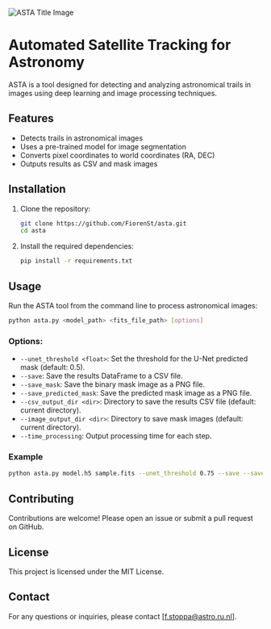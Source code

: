 ![ASTA Title Image](https://see.fontimg.com/api/renderfont4/KpAp/eyJyIjoiZnMiLCJoIjoxMTksInciOjEwMDAsImZzIjoxMTksImZnYyI6IiM4QTAyMDIiLCJiZ2MiOiIjRkZGRkZGIiwidCI6MX0/QVNUQQ/kg-second-chances-sketch.png)

# Automated Satellite Tracking for Astronomy


ASTA is a tool designed for detecting and analyzing astronomical trails in images using deep learning and image processing techniques.

## Features

- Detects trails in astronomical images
- Uses a pre-trained model for image segmentation
- Converts pixel coordinates to world coordinates (RA, DEC)
- Outputs results as CSV and mask images

## Installation

1. Clone the repository:
    ```sh
    git clone https://github.com/FiorenSt/asta.git
    cd asta
    ```

2. Install the required dependencies:
    ```sh
    pip install -r requirements.txt
    ```

## Usage

Run the ASTA tool from the command line to process astronomical images:

```sh
python asta.py <model_path> <fits_file_path> [options]
```

### Options:

- `--unet_threshold <float>`: Set the threshold for the U-Net predicted mask (default: 0.5).
- `--save`: Save the results DataFrame to a CSV file.
- `--save_mask`: Save the binary mask image as a PNG file.
- `--save_predicted_mask`: Save the predicted mask image as a PNG file.
- `--csv_output_dir <dir>`: Directory to save the results CSV file (default: current directory).
- `--image_output_dir <dir>`: Directory to save mask images (default: current directory).
- `--time_processing`: Output processing time for each step.


### Example

```sh
python asta.py model.h5 sample.fits --unet_threshold 0.75 --save --save_mask --save_predicted_mask --csv_output_dir results/csv --image_output_dir results/images
```

## Contributing

Contributions are welcome! Please open an issue or submit a pull request on GitHub.

## License

This project is licensed under the MIT License.

## Contact

For any questions or inquiries, please contact [f.stoppa@astro.ru.nl].
